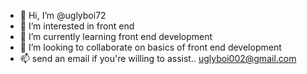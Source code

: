 - 👋 Hi, I’m @uglyboi72
- 👀 I’m interested in front end 
- 🌱 I’m currently learning  front end development 
- 💞️ I’m looking to collaborate on basics of front end development 
- 📫 send an email if you're willing to assist.. uglyboi002@gmail.com
<!---
uglyboi72/uglyboi72 is a ✨ special ✨ repository because its `README.md` (this file) appears on your GitHub profile.
You can click the Preview link to take a look at your changes.
--->
